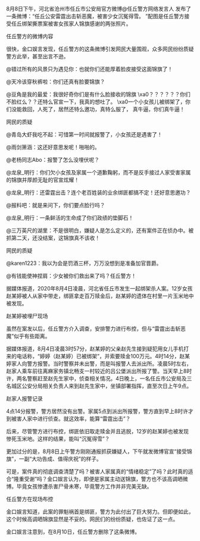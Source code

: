 8月8日下午，河北省沧州市任丘市公安局官方微博@任丘警方网络发言人 发布了一条微博：“任丘公安雷霆出击斩恶魔，被害少女沉冤得雪。 ”配图是任丘警方接受任丘绑架撕票案被害女孩家人锦旗感谢的两张照片。

任丘警方的微博内容

很快，金口娱言发现，任丘警方的这条微博引发网民大量围观，众多网民纷纷质疑警方此举，甚至出言不逊。

@错过所有的风景只为遇见你：也就你们还能厚着脸皮接受这面锦旗了！

@天冷该穿秋裤啦：你们还真有脸要锦旗？

@豆角是我的最爱：我很好奇你们是有什么脸接收的锦旗 \xa0？？？？？？你们不脸红么？？还特么官宣一下，我真的想吐了。 \xa0一个小女孩儿被绑架了，你们没能救回，人死了，居然还特么邀功，真特么服了， 真牛逼，你们真牛逼！

网民的质疑

@青岛大虾我吃不起：可惜第一时间就报警了，小女孩还是遇害了！

@雨剑箫涵：这还好意思发呢！啪啪的。

@老杨同志Abo：报警了怎么没埋伏呢？

@龙泉_明行：你们欠小女孩及家属一个道歉鞠躬，而不是反手接过人家受害家属的锦旗并厚颜无耻的官宣炫耀！

@龙泉_明行：还雷霆出击？连个老百姓装的业余绑匪都搞不定！还好意思邀功？

@报料吧：就是来问下，你们要点脸行吗？

@龙泉_明行：一条鲜活的生命成了你们政绩的垫脚石！

@三万英尺的湖里：不是很明白，嫌疑人是怎么定义的，还有案件正在侦办中。被抓第二天，还没结案，这锦旗真不该收！

网民的质疑

@karen1223：我以为会是罚酒三杯，万万没想到是准备加官晋爵。

@有钱能使神捏肩：少女被你们救出来了吗？任丘警方！

据媒体报道，2020年8月4日凌晨，河北省任丘市发生一起绑架杀人案。12岁女孩赵某婷被人从家中带走，绑匪拿走百万赎金后，赵某婷的遗体在村里一片玉米地中被发现。

赵某婷被埋尸现场

虽然在案发以后，任丘警方介入调查，安排警力进行布控，但与“雷霆出击斩恶魔”似乎有些距离。

据媒体报道，8月4日凌晨3时57分，赵某婷的父亲赵先生接到疑犯用女儿手机打来的电话称，“婷婷（赵某婷）已被绑架”，并索要赎金100万元。4时14分，赵某婷家人向警方报警。当时警察并未出警，而是叫报警人去派出所。凌晨5时左右，赵家人乘车前往离麻家务镇北畅支一村较近的吕公堡派出所报了警。当天早上8时许，两名警察赶至赵先生家中，侦查相关情况。4日晚上，一名任丘市公安局及三名城区公安分局相关负责人来到赵先生家中，坐镇部署指挥，直至次日上午9点。

赵家人报警记录

4点14分报警，警方居然没有出警。家属5点到派出所报警，警方直到早上8时许才到被害人家中进行侦查。就这效率，能算“雷霆出击”？

后来，尽管警方进行布控，绑匪依旧取走赎金并且逃脱，12岁的赵某婷也被发现惨死玉米地。这样的结果，能叫“沉冤得雪”？

更加过分的是，8月8日上午警方刚刚通报抓获嫌疑人，下午就发微博官宣“接受锦旗”，一副“大功告成、值得庆祝”的样子。

可是，案件真的彻底调查清楚了吗？被害人家属真的“情绪稳定”了吗？此时真的适合“隆重受谢”吗？金口娱言认为，即便是家属主动送锦旗，警方也不该高调晒微博。毕竟女孩惨遭杀害尸骨未寒，毕竟警方工作并非完美无缺。

任丘警方在现场布控

金口娱言知道，此案的罪魁祸首是绑匪，警方为此付出了巨大努力。但即便如此，这个时候高调晒锦旗显然是不妥的。网民们的纷纷质疑，也佐证了这一点。

金口娱言注意到，在8月10日，任丘警方删除了这条微博。 


